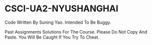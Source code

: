 # CSCI-UA2-NYUSHANGHAI

Code Written By Suning Yao. Intended To Be Buggy.


Past Assignments Solutions For The Course. Please Do Not Copy And Paste. You Will Be Caught If You Try To Cheat.
